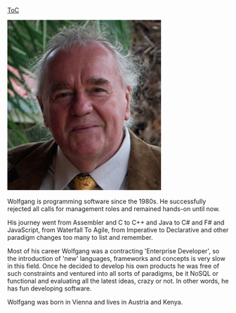 [ToC](https://github.com/kujua/webapplications-with-elm-beta-access/blob/master/Readme.md)

![Wolfgang Loder](assets/wl_face_small.jpg)

Wolfgang is programming software since the 1980s. He successfully rejected all calls for management roles and remained hands-on until now.

His journey went from Assembler and C to C++ and Java to C# and F# and JavaScript, from Waterfall To Agile, from Imperative to Declarative and other paradigm changes too many to list and remember.

Most of his career Wolfgang was a contracting 'Enterprise Developer', so the introduction of 'new' languages, frameworks and concepts is very slow in this field. Once he decided to develop his own products he was free of such constraints and ventured into all sorts of paradigms, be it NoSQL or functional and evaluating all the latest ideas, crazy or not. In other words, he has fun developing software.

Wolfgang was born in Vienna and lives in Austria and Kenya.
